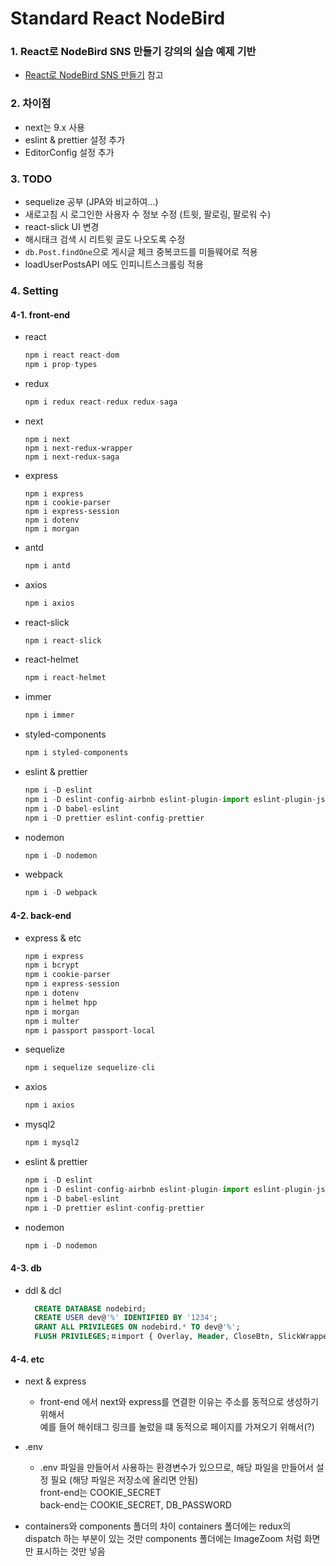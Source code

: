 # Standard React NodeBird

### 1. React로 NodeBird SNS 만들기 강의의 실습 예제 기반

* [React로 NodeBird SNS 만들기](https://www.inflearn.com/course/react_nodebird "React로 NodeBird SNS 만들기") 참고

### 2. 차이점

* next는 9.x 사용
* eslint & prettier 설정 추가
* EditorConfig 설정 추가

### 3. TODO

* sequelize 공부 (JPA와 비교하여...)
* 새로고침 시 로그인한 사용자 수 정보 수정 (트윗, 팔로링, 팔로워 수)
* react-slick UI 변경
* 해시태크 검색 시 리트윗 글도 나오도록 수정
* `db.Post.findOne`으로 게시글 체크 중복코드를 미들웨어로 적용
* loadUserPostsAPI 에도 인피니트스크롤링 적용

### 4. Setting

#### 4-1. front-end

* react

    ``` javascript
    npm i react react-dom
    npm i prop-types
    ```

* redux

    ``` javascript
    npm i redux react-redux redux-saga
    ```

* next

    ``` **javascript**
    npm i next
    npm i next-redux-wrapper
    npm i next-redux-saga
    ```

* express

    ``` **javascript**
    npm i express
    npm i cookie-parser
    npm i express-session
    npm i dotenv
    npm i morgan
    ```

* antd

    ``` javascript
    npm i antd
    ```

* axios

    ``` javascript
    npm i axios
    ```

* react-slick
  
    ``` javascript
    npm i react-slick
    ```

* react-helmet
  
    ``` javascript
    npm i react-helmet
    ```

* immer
  
    ``` javascript
    npm i immer

    ```

* styled-components
  
    ``` javascript
    npm i styled-components
    ```

* eslint & prettier

    ``` javascript
    npm i -D eslint
    npm i -D eslint-config-airbnb eslint-plugin-import eslint-plugin-jsx-a11y eslint-plugin-react eslint-plugin-react-hooks
    npm i -D babel-eslint
    npm i -D prettier eslint-config-prettier
    ```

* nodemon

    ``` javascript
    npm i -D nodemon
    ```

* webpack

    ``` javascript
    npm i -D webpack
    ```

#### 4-2. back-end

* express & etc

    ``` javascript
    npm i express
    npm i bcrypt
    npm i cookie-parser
    npm i express-session
    npm i dotenv
    npm i helmet hpp
    npm i morgan
    npm i multer
    npm i passport passport-local
    ```

* sequelize

    ``` javascript
    npm i sequelize sequelize-cli
    ```

* axios

    ``` javascript
    npm i axios
    ```

* mysql2

    ``` javascript
    npm i mysql2
    ```

* eslint & prettier

    ``` javascript
    npm i -D eslint
    npm i -D eslint-config-airbnb eslint-plugin-import eslint-plugin-jsx-a11y
    npm i -D babel-eslint
    npm i -D prettier eslint-config-prettier
    ```

* nodemon

    ``` javascript
    npm i -D nodemon
    ```

#### 4-3. db

* ddl & dcl
  
  ```sql
    CREATE DATABASE nodebird;
    CREATE USER dev@'%' IDENTIFIED BY '1234';
    GRANT ALL PRIVILEGES ON nodebird.* TO dev@'%';
    FLUSH PRIVILEGES;ㅍimport { Overlay, Header, CloseBtn, SlickWrapper, ImgWrapper, Indicator } from './style';ㅏ
  ```

#### 4-4. etc

* next & express

  * front-end 에서 next와 express를 연결한 이유는 주소를 동적으로 생성하기 위해서  
    예를 들어 해쉬태그 링크를 눌렀을 떄 동적으로 페이지를 가져오기 위해서(?)

* .env
  
  * .env 파일을 만들어서 사용하는 환경변수가 있으므로, 해당 파일을 만들어서 설정 필요 (해당 파일은 저장소에 올리면 안됨)  
    front-end는 COOKIE_SECRET  
    back-end는 COOKIE_SECRET, DB_PASSWORD  

* containers와 components 폴더의 차이
containers 폴더에는 redux의 dispatch 하는 부분이 있는 것만
components 폴더에는 ImageZoom 처럼 화면만 표시하는 것만 넣음
